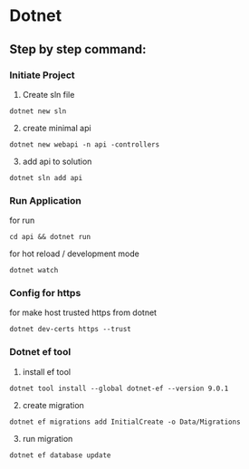 # Dotnet

## Step by step command:

### Initiate Project
1. Create sln file
```shell
dotnet new sln
```
2. create minimal api
```shell
dotnet new webapi -n api -controllers
```

3. add api to solution
```shell
dotnet sln add api
```

### Run Application
for run
```shell
cd api && dotnet run
```

for hot reload / development mode
```shell
dotnet watch
```

### Config for https
for make host trusted https from dotnet
```shell
dotnet dev-certs https --trust
```

### Dotnet ef tool
1. install ef tool
```shell
dotnet tool install --global dotnet-ef --version 9.0.1
```
2. create migration
```shell
dotnet ef migrations add InitialCreate -o Data/Migrations
```
3. run migration
```shell
dotnet ef database update
```